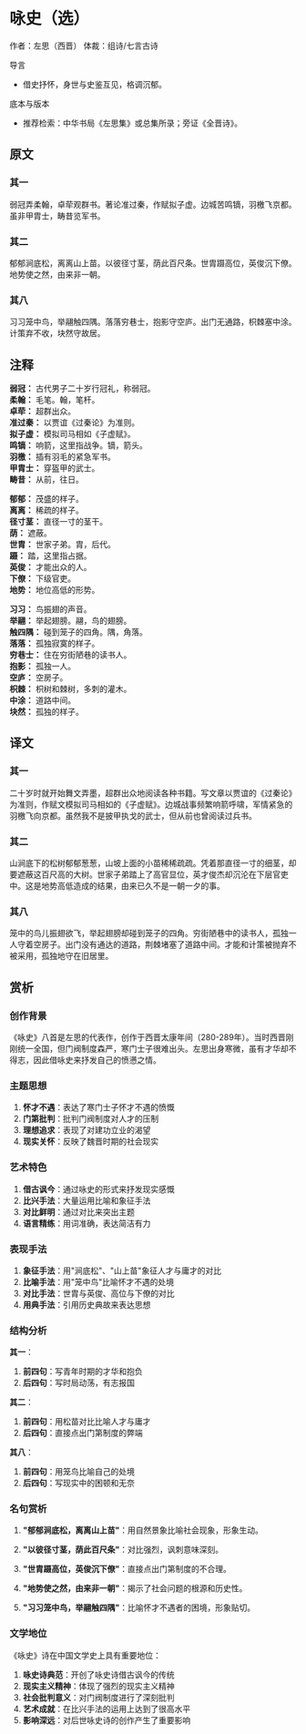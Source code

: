 <!--
 * @Author: ylmzfun ylmzfun@163.com
 * @Date: 2025-10-01 16:19:12
 * @LastEditors: ylmzfun ylmzfun@163.com
 * @LastEditTime: 2025-10-01 16:19:13
 * @FilePath: /诗词/诗词/魏晋南北朝/咏史（选）.md
 * @Description: 这是默认设置,请设置`customMade`, 打开koroFileHeader查看配置 进行设置: https://github.com/OBKoro1/koro1FileHeader/wiki/%E9%85%8D%E7%BD%AE
-->
# 咏史（选）

作者：左思（西晋）
体裁：组诗/七言古诗

导言
- 借史抒怀，身世与史鉴互见，格调沉郁。

底本与版本
- 推荐检索：中华书局《左思集》或总集所录；旁证《全晋诗》。

## 原文

### 其一

弱冠弄柔翰，卓荦观群书。著论准过秦，作赋拟子虚。边城苦鸣镝，羽檄飞京都。虽非甲胄士，畴昔览军书。

### 其二

郁郁涧底松，离离山上苗。以彼径寸茎，荫此百尺条。世胄蹑高位，英俊沉下僚。地势使之然，由来非一朝。

### 其八

习习笼中鸟，举翮触四隅。落落穷巷士，抱影守空庐。出门无通路，枳棘塞中涂。计策弃不收，块然守故居。

## 注释

**弱冠：** 古代男子二十岁行冠礼，称弱冠。  
**柔翰：** 毛笔。翰，笔杆。  
**卓荦：** 超群出众。  
**准过秦：** 以贾谊《过秦论》为准则。  
**拟子虚：** 模拟司马相如《子虚赋》。  
**鸣镝：** 响箭，这里指战争。镝，箭头。  
**羽檄：** 插有羽毛的紧急军书。  
**甲胄士：** 穿盔甲的武士。  
**畴昔：** 从前，往日。  

**郁郁：** 茂盛的样子。  
**离离：** 稀疏的样子。  
**径寸茎：** 直径一寸的茎干。  
**荫：** 遮蔽。  
**世胄：** 世家子弟。胄，后代。  
**蹑：** 踏，这里指占据。  
**英俊：** 才能出众的人。  
**下僚：** 下级官吏。  
**地势：** 地位高低的形势。  

**习习：** 鸟振翅的声音。  
**举翮：** 举起翅膀。翮，鸟的翅膀。  
**触四隅：** 碰到笼子的四角。隅，角落。  
**落落：** 孤独寂寞的样子。  
**穷巷士：** 住在穷街陋巷的读书人。  
**抱影：** 孤独一人。  
**空庐：** 空房子。  
**枳棘：** 枳树和棘树，多刺的灌木。  
**中涂：** 道路中间。  
**块然：** 孤独的样子。

## 译文

### 其一

二十岁时就开始舞文弄墨，超群出众地阅读各种书籍。写文章以贾谊的《过秦论》为准则，作赋文模拟司马相如的《子虚赋》。边城战事频繁响箭呼啸，军情紧急的羽檄飞向京都。虽然我不是披甲执戈的武士，但从前也曾阅读过兵书。

### 其二

山涧底下的松树郁郁葱葱，山坡上面的小苗稀稀疏疏。凭着那直径一寸的细茎，却要遮蔽这百尺高的大树。世家子弟踏上了高官显位，英才俊杰却沉沦在下层官吏中。这是地势高低造成的结果，由来已久不是一朝一夕的事。

### 其八

笼中的鸟儿振翅欲飞，举起翅膀却碰到笼子的四角。穷街陋巷中的读书人，孤独一人守着空房子。出门没有通达的道路，荆棘堵塞了道路中间。才能和计策被抛弃不被采用，孤独地守在旧居里。

## 赏析

### 创作背景

《咏史》八首是左思的代表作，创作于西晋太康年间（280-289年）。当时西晋刚刚统一全国，但门阀制度森严，寒门士子很难出头。左思出身寒微，虽有才华却不得志，因此借咏史来抒发自己的愤懑之情。

### 主题思想

1. **怀才不遇**：表达了寒门士子怀才不遇的愤慨
2. **门第批判**：批判门阀制度对人才的压制
3. **理想追求**：表现了对建功立业的渴望
4. **现实关怀**：反映了魏晋时期的社会现实

### 艺术特色

1. **借古讽今**：通过咏史的形式来抒发现实感慨
2. **比兴手法**：大量运用比喻和象征手法
3. **对比鲜明**：通过对比来突出主题
4. **语言精练**：用词准确，表达简洁有力

### 表现手法

1. **象征手法**：用"涧底松"、"山上苗"象征人才与庸才的对比
2. **比喻手法**：用"笼中鸟"比喻怀才不遇的处境
3. **对比手法**：世胄与英俊、高位与下僚的对比
4. **用典手法**：引用历史典故来表达思想

### 结构分析

**其一**：
1. **前四句**：写青年时期的才华和抱负
2. **后四句**：写时局动荡，有志报国

**其二**：
1. **前四句**：用松苗对比比喻人才与庸才
2. **后四句**：直接点出门第制度的弊端

**其八**：
1. **前四句**：用笼鸟比喻自己的处境
2. **后四句**：写现实中的困顿和无奈

### 名句赏析

1. **"郁郁涧底松，离离山上苗"**：用自然景象比喻社会现象，形象生动。

2. **"以彼径寸茎，荫此百尺条"**：对比强烈，讽刺意味深刻。

3. **"世胄蹑高位，英俊沉下僚"**：直接点出门第制度的不合理。

4. **"地势使之然，由来非一朝"**：揭示了社会问题的根源和历史性。

5. **"习习笼中鸟，举翮触四隅"**：比喻怀才不遇者的困境，形象贴切。

### 文学地位

《咏史》诗在中国文学史上具有重要地位：

1. **咏史诗典范**：开创了咏史诗借古讽今的传统
2. **现实主义精神**：体现了强烈的现实主义精神
3. **社会批判意义**：对门阀制度进行了深刻批判
4. **艺术成就**：在比兴手法的运用上达到了很高水平
5. **影响深远**：对后世咏史诗的创作产生了重要影响

